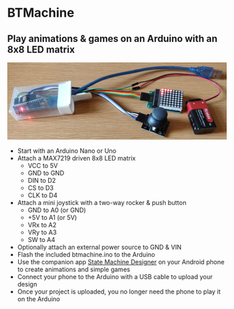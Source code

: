 BTMachine
=========

## Play animations & games on an Arduino with an 8x8 LED matrix

![Construction example](btmachine.jpg)

* Start with an Arduino Nano or Uno
* Attach a MAX7219 driven 8x8 LED matrix
    * VCC to 5V
    * GND to GND
    * DIN to D2
    * CS to D3
    * CLK to D4
* Attach a mini joystick with a two-way rocker & push button
    * GND to A0 (or GND)
    * +5V to A1 (or 5V)
    * VRx to A2
    * VRy to A3
    * SW to A4
* Optionally attach an external power source to GND & VIN
* Flash the included btmachine.ino to the Arduino
* Use the companion app [State Machine Designer](https://github.com/bndeff/smd) on your Android phone to create animations and simple games
* Connect your phone to the Arduino with a USB cable to upload your design
* Once your project is uploaded, you no longer need the phone to play it on the Arduino

